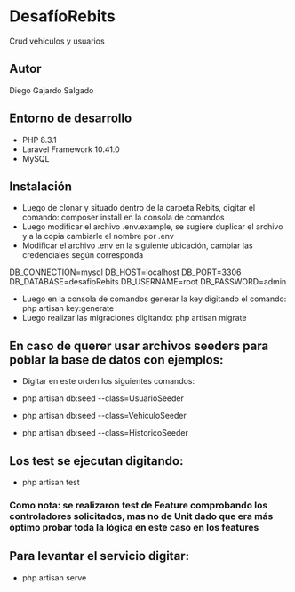 # DesafíoRebits

Crud vehículos y usuarios

## Autor

Diego Gajardo Salgado

## Entorno de desarrollo

- PHP 8.3.1
- Laravel Framework 10.41.0
- MySQL

## Instalación 

- Luego de clonar y situado dentro de la carpeta Rebits, digitar el comando: composer install en la consola de comandos
- Luego modificar el archivo .env.example, se sugiere duplicar el archivo y a la copia cambiarle el nombre por .env 
- Modificar el archivo .env en la siguiente ubicación, cambiar las credenciales según corresponda

DB_CONNECTION=mysql
DB_HOST=localhost
DB_PORT=3306
DB_DATABASE=desafioRebits
DB_USERNAME=root
DB_PASSWORD=admin

- Luego en la consola de comandos generar la key digitando el comando: php artisan key:generate
- Luego realizar las migraciones digitando: php artisan migrate

## En caso de querer usar archivos seeders para poblar la base de datos con ejemplos:

- Digitar en este orden los siguientes comandos:

- php artisan db:seed --class=UsuarioSeeder
- php artisan db:seed --class=VehiculoSeeder
- php artisan db:seed --class=HistoricoSeeder

## Los test se ejecutan digitando:

- php artisan test

### Como nota: se realizaron test de Feature comprobando los controladores solicitados, mas no de Unit dado que era más óptimo probar toda la lógica en este caso en los features

## Para levantar el servicio digitar:

- php artisan serve

